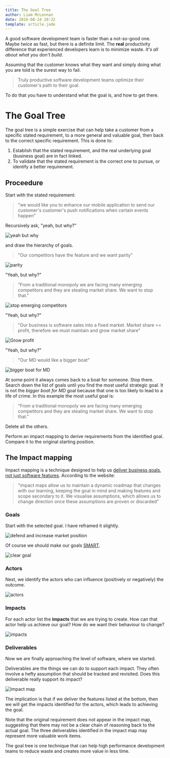 ```yaml
---
title: The Goal Tree
author: Liam McLennan
date: 2016-08-24 20:32
template: article.jade
---
```


A good software development team is faster than a not-so-good one. Maybe twice as fast, but there is a definite limit. The **real** productivity difference that experienced developers learn is to minimize waste. *It's all about what you don't build*. 

Assuming that the customer knows what they want and simply doing what you are told is the surest way to fail. 

> Truly productive software development teams optimize their customer's path to their goal.

To do that you have to understand what the goal is, and how to get there. 

<style>
img {
    width: auto !important;
}
</style>

The Goal Tree
=========

The goal tree is a simple exercise that can help take a customer from a specific stated requirement, to a more general and valuable goal, then back to the correct specific requirement. This is done to:

1. Establish that the stated requirement, and the real underlying goal (business goal) are in fact linked.
1. To validate that the stated requirement is the correct one to pursue, or identify a better requirement.

Proceedure
----------

Start with the stated requirement: 

> "we would like you to enhance our mobile application to send our customer's customer's push notifications when certain events happen"

Recursively ask, "yeah, but why?"

![yeah but why](http://static.wixstatic.com/media/77e3fd_42de7891402b46b5af4242cbf9a90eb8.jpg) 

and draw the hierarchy of goals.

> "Our competitors have the feature and we want parity"

![parity](parity.png)

"Yeah, but why?"

> "From a traditional monopoly we are facing many emerging competitors and they are stealing market share. We want to stop that."

![stop emerging competitors](stop.png)

"Yeah, but why?"

> "Our business is software sales into a fixed market. Market share == profit, therefore we must maintain and grow market share"

![Grow profit](growprofit.png)

"Yeah, but why?"

> "Our MD would like a bigger boat"

![bigger boat for MD](biggerboat.png)

At some point it always comes back to a boat for someone. Stop there. Search down the list of goals until you find the most useful strategic goal. It is not the *bigger boat for MD* goal because that one is too likely to lead to a life of crime. In this example the most useful goal is:

> "From a traditional monopoly we are facing many emerging competitors and they are stealing market share. We want to stop that."

Delete all the others. 

Perform an impact mapping to derive requirements from the identified goal. Compare it to the original starting position. 

The Impact mapping
------------------

Impact mapping is a technique designed to help us [deliver business goals, not just software features](https://www.impactmapping.org/delivering.html). According to the website:

> "impact maps allow us to maintain a dynamic roadmap that changes with our learning, keeping the goal in mind and making features and scope secondary to it. We visualise assumptions, which allows us to change direction once these assumptions are proven or discarded"

### Goals

Start with the selected goal. I have reframed it slightly.

![defend and increase market position](defend.png)

Of course we should make our goals [SMART](https://en.wikipedia.org/wiki/SMART_criteria). 

![clear goal](cleargoal.png)

### Actors

Next, we identify the actors who can influence (positively or negatively) the outcome.

![actors](actors.png)

### Impacts

For each actor list the **impacts** that we are trying to create. How can that actor help us achieve our goal? How do we want their behaviour to change?

![impacts](impacts.png)

### Deliverables

Now we are finally approaching the level of software, where we started.

Deliverables are the things we can do to support each impact. They often involve a hefty assumption that should be tracked and revisited. Does this deliverable really support its impact?

![Impact map](full.png)

The implication is that if we deliver the features listed at the bottom, then we will get the impacts identified for the actors, which leads to achieving the goal. 

Note that the original requirement does not appear in the impact map, suggesting that there may not be a clear chain of reasoning back to the actual goal. The three deliverables identified in the impact map may represent more valuable work items. 

The goal tree is one technique that can help high performance development teams to reduce waste and creates more value in less time.    
